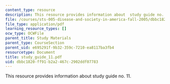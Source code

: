 ```yaml
---
content_type: resource
description: This resource provides information about  study guide no. 11.
file: /courses/sts-005-disease-and-society-in-america-fall-2005/dbbc1820ff91b2a2467c2902ddf07783_study_guide_11.pdf
file_type: application/pdf
learning_resource_types: []
ocw_type: OCWFile
parent_title: Study Materials
parent_type: CourseSection
parent_uid: e695291f-9b32-359c-7210-ea8117ba3fb4
resourcetype: Document
title: study_guide_11.pdf
uid: dbbc1820-ff91-b2a2-467c-2902ddf07783
---
```

This resource provides information about  study guide no. 11.

